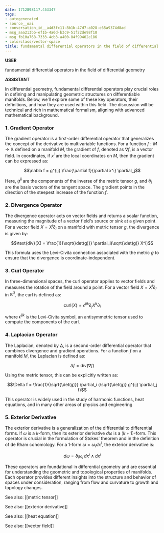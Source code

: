 ```yaml
---
date: 1712898117.453347
tags:
- autogenerated
- source__oai
- conversation_id__a4d3fc11-8b1b-47d7-a028-c65a9374d8ad
- msg_aaa213bb-ef1b-4a6d-b3c9-51f22de98f18
- msg_fb10a768-7333-4cb3-a400-84f99402e186
- colorclass/vector-space
title: fundamental differential operators in the field of differential geometry
---
```


**USER**

fundamental differential operators in the field of differential geometry


**ASSISTANT**

In differential geometry, fundamental differential operators play crucial roles in defining and manipulating geometric structures on differentiable manifolds. Below, we'll explore some of these key operators, their definitions, and how they are used within this field. The discussion will be technical and rich in mathematical formalism, aligning with advanced mathematical background.

### 1. Gradient Operator

The gradient operator is a first-order differential operator that generalizes the concept of the derivative to multivariable functions. For a function $f: M \rightarrow \mathbb{R}$ defined on a manifold $M$, the gradient of $f$, denoted as $\nabla f$, is a vector field. In coordinates, if $x^i$ are the local coordinates on $M$, then the gradient can be expressed as:

$$\nabla f = g^{ij} \frac{\partial f}{\partial x^i} \partial_j$$

Here, $g^{ij}$ are the components of the inverse of the metric tensor $g$, and $\partial_j$ are the basis vectors of the tangent space. The gradient points in the direction of the steepest increase of the function $f$.

### 2. Divergence Operator

The divergence operator acts on vector fields and returns a scalar function, measuring the magnitude of a vector field's source or sink at a given point. For a vector field $X = X^i \partial_i$ on a manifold with metric tensor $g$, the divergence is given by:

$$\text{div}(X) = \frac{1}{\sqrt{\det(g)}} \partial_i(\sqrt{\det(g)} X^i)$$

This formula uses the Levi-Civita connection associated with the metric $g$ to ensure that the divergence is coordinate-independent.

### 3. Curl Operator

In three-dimensional spaces, the curl operator applies to vector fields and measures the rotation of the field around a point. For a vector field $X = X^i \partial_i$ in $\mathbb{R}^3$, the curl is defined as:

$$\text{curl}(X) = \epsilon^{ijk} \partial_j X^k \partial_i$$

where $\epsilon^{ijk}$ is the Levi-Civita symbol, an antisymmetric tensor used to compute the components of the curl.

### 4. Laplacian Operator

The Laplacian, denoted by $\Delta$, is a second-order differential operator that combines divergence and gradient operations. For a function $f$ on a manifold $M$, the Laplacian is defined as:

$$\Delta f = \text{div}(\nabla f)$$

Using the metric tensor, this can be explicitly written as:

$$\Delta f = \frac{1}{\sqrt{\det(g)}} \partial_i (\sqrt{\det(g)} g^{ij} \partial_j f)$$

This operator is widely used in the study of harmonic functions, heat equations, and in many other areas of physics and engineering.

### 5. Exterior Derivative

The exterior derivative is a generalization of the differential to differential forms. If $\omega$ is a $k$-form, then its exterior derivative $d\omega$ is a $(k+1)$-form. This operator is crucial in the formulation of Stokes' theorem and in the definition of de Rham cohomology. For a 1-form $\omega = \omega_i dx^i$, the exterior derivative is:

$$d\omega = \partial_i \omega_j \, dx^i \wedge dx^j$$

These operators are foundational in differential geometry and are essential for understanding the geometric and topological properties of manifolds. Each operator provides different insights into the structure and behavior of spaces under consideration, ranging from flow and curvature to growth and topology changes.

See also: [[metric tensor]]


See also: [[exterior derivative]]


See also: [[heat equation]]


See also: [[vector field]]